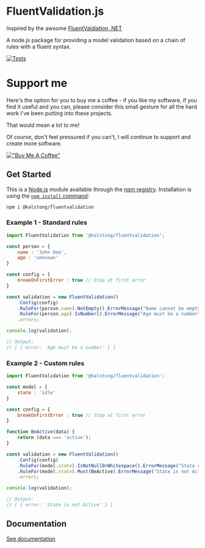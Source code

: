 # FluentValidation.js

Inspired by the awsome [FluentValdiation .NET](https://github.com/JeremySkinner/FluentValidation/blob/master/README.md)

A node.js package for providing a model validation based on a chain of rules with a fluent syntax.

[![Tests](https://github.com/kalstong/FluentValidation.js/actions/workflows/nodejs.yml/badge.svg?branch=master)](https://github.com/kalstong/FluentValidation.js/actions/workflows/nodejs.yml)

# Support me
Here's the option for you to buy me a coffee - if you like my software, if you find it useful and you can, please consider this small gesture for all the hard work I've been putting into these projects.

That would mean a lot to me!

Of course, don't feel pressured if you can't, I will continue to support and create more software.

[!["Buy Me A Coffee"](https://www.buymeacoffee.com/assets/img/custom_images/orange_img.png)](https://www.buymeacoffee.com/kalstong)

## Get Started
This is a [Node.js](https://nodejs.org/en/) module available through the
[npm registry](https://www.npmjs.com/). Installation is using the
[`npm install` command](https://docs.npmjs.com/getting-started/installing-npm-packages-locally):

```sh
npm i @kalstong/fluentvalidation
```


### Example 1 - Standard rules
```javascript
import FluentValidation from '@kalstong/fluentvalidation';

const person = {
    name : 'John Doe',
    age : 'unknown'
}

const config = {
    breakOnFirstError : true // Stop at first error
}

const validation = new FluentValidation()
    .Config(config)
    .RuleFor(person.name).NotEmpty().ErrorMessage("Name cannot be empty")
    .RuleFor(person.age).IsNumber().ErrorMessage("Age must be a number")
    .errors;

console.log(validation);

// Output:
// [ { error: 'Age must be a number' } ]
```

### Example 2 - Custom rules
```javascript
import FluentValidation from '@kalstong/fluentvalidation';

const model = {
    state : 'idle'
}

const config = {
    breakOnFirstError : true // Stop at first error
}

function BeActive(data) {
    return (data === 'active');
}

const validation = new FluentValidation()
    .Config(config)
    .RuleFor(model.state).IsNotNullOrWhitespace().ErrorMessage("State cannot be empty")
    .RuleFor(model.state).Must(BeActive).ErrorMessage("State is not Active")
    .errors;

console.log(validation);

// Output:
// [ { error: 'State is not Active' } ]
```

## Documentation

[See documentation](DOC.md)
